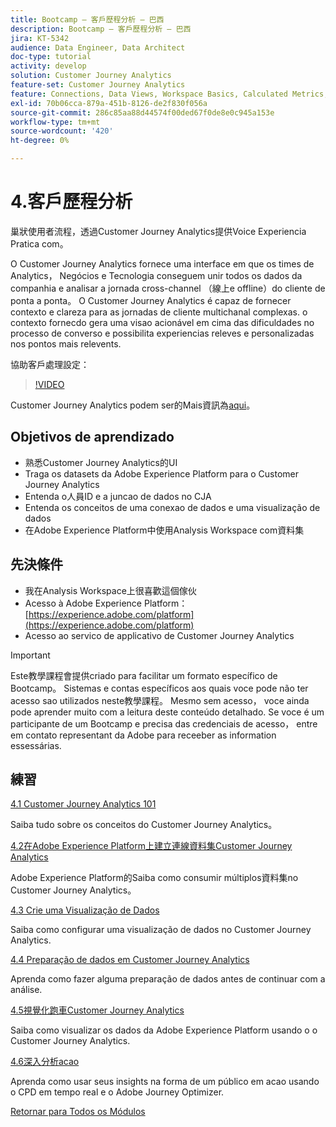 ```yaml
---
title: Bootcamp — 客戶歷程分析 — 巴西
description: Bootcamp — 客戶歷程分析 — 巴西
jira: KT-5342
audience: Data Engineer, Data Architect
doc-type: tutorial
activity: develop
solution: Customer Journey Analytics
feature-set: Customer Journey Analytics
feature: Connections, Data Views, Workspace Basics, Calculated Metrics, Visualizations, Audiences
exl-id: 70b06cca-879a-451b-8126-de2f830f056a
source-git-commit: 286c85aa88d44574f00ded67f0de8e0c945a153e
workflow-type: tm+mt
source-wordcount: '420'
ht-degree: 0%

---
```


# 4.客戶歷程分析

巢狀使用者流程，透過Customer Journey Analytics提供Voice Experiencia Pratica com。

O Customer Journey Analytics fornece uma interface em que os times de Analytics， Negócios e Tecnologia conseguem unir todos os dados da companhia e analisar a jornada cross-channel （線上e offline）do cliente de ponta a ponta。 O Customer Journey Analytics é capaz de fornecer contexto e clareza para as jornadas de cliente multichanal complexas. o contexto fornecdo gera uma visao acionável em cima das dificuldades no processo de converso e possibilita experiencias releves e personalizadas nos pontos mais relevents.

協助客戶處理設定：

>[!VIDEO](https://video.tv.adobe.com/v/327188?quality=12&learn=on&enablevpops)

Customer Journey Analytics podem ser的Mais資訊為[aqui](https://spark.adobe.com/page/t62eiRu9l6iWJ/)。

## Objetivos de aprendizado

- 熟悉Customer Journey Analytics的UI
- Traga os datasets da Adobe Experience Platform para o Customer Journey Analytics
- Entenda o人員ID e a juncao de dados no CJA
- Entenda os conceitos de uma conexao de dados e uma visualização de dados
- 在Adobe Experience Platform中使用Analysis Workspace com資料集

## 先決條件

- 我在Analysis Workspace上很喜歡這個傢伙
- Acesso à Adobe Experience Platform： [https://experience.adobe.com/platform](https://experience.adobe.com/platform)
- Acesso ao servico de applicativo de Customer Journey Analytics

>[!IMPORTANT]
>
>Este教學課程會提供criado para facilitar um formato específico de Bootcamp。 Sistemas e contas específicos aos quais voce pode não ter acesso sao utilizados neste教學課程。 Mesmo sem acesso， voce ainda pode aprender muito com a leitura deste conteúdo detalhado. Se voce é um participante de um Bootcamp e precisa das credenciais de acesso， entre em contato representant da Adobe para receeber as information essessárias.

## 練習

[4.1 Customer Journey Analytics 101](./ex1.md)

Saiba tudo sobre os conceitos do Customer Journey Analytics。

[4.2在Adobe Experience Platform上建立連線資料集Customer Journey Analytics](./ex2.md)

Adobe Experience Platform的Saiba como consumir múltiplos資料集no Customer Journey Analytics。

[4.3 Crie uma Visualização de Dados](./ex3.md)

Saiba como configurar uma visualização de dados no Customer Journey Analytics.

[4.4 Preparação de dados em Customer Journey Analytics](./ex4.md)

Aprenda como fazer alguma preparação de dados antes de continuar com a análise.

[4.5視覺化跑車Customer Journey Analytics](./ex5.md)

Saiba como visualizar os dados da Adobe Experience Platform usando o o Customer Journey Analytics.

[4.6深入分析acao](./ex6.md)

Aprenda como usar seus insights na forma de um público em acao usando o CPD em tempo real e o Adobe Journey Optimizer.

[Retornar para Todos os Módulos](../../overview.md)
